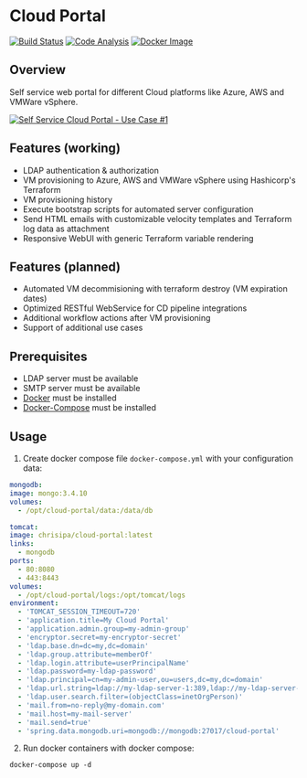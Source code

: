 Cloud Portal
============

[![Build Status](https://papke.it/jenkins/buildStatus/icon?job=cloud-portal)](https://papke.it/jenkins/job/cloud-portal/)
[![Code Analysis](https://img.shields.io/badge/code%20analysis-available-blue.svg)](https://papke.it/sonar/overview?id=219)
[![Docker Image](https://img.shields.io/badge/docker%20image-available-blue.svg)](https://hub.docker.com/r/chrisipa/cloud-portal/)

Overview
--------
Self service web portal for different Cloud platforms like Azure, AWS and VMWare vSphere.

[![Self Service Cloud Portal - Use Case #1](https://github.com/chrisipa/cloud-portal/raw/master/public/youtube.png)](https://youtu.be/NKZ46OSocp8 "Self Service Cloud Portal - Use Case #1")

Features (working)
------------------
* LDAP authentication & authorization
* VM provisioning to Azure, AWS and VMWare vSphere using Hashicorp's Terraform
* VM provisioning history
* Execute bootstrap scripts for automated server configuration
* Send HTML emails with customizable velocity templates and Terraform log data as attachment
* Responsive WebUI with generic Terraform variable rendering

Features (planned)
------------------
* Automated VM decommisioning with terraform destroy (VM expiration dates)
* Optimized RESTful WebService for CD pipeline integrations
* Additional workflow actions after VM provisioning
* Support of additional use cases

Prerequisites
-------------
* LDAP server must be available
* SMTP server must be available
* [Docker](https://docs.docker.com/engine/installation/) must be installed
* [Docker-Compose](https://docs.docker.com/compose/install/) must be installed

Usage
-----
1. Create docker compose file `docker-compose.yml` with your configuration data:
  ```yml
mongodb:
  image: mongo:3.4.10
  volumes:
    - /opt/cloud-portal/data:/data/db

tomcat:
  image: chrisipa/cloud-portal:latest
  links: 
    - mongodb
  ports:
    - 80:8080
    - 443:8443
  volumes:
    - /opt/cloud-portal/logs:/opt/tomcat/logs
  environment:    
    - 'TOMCAT_SESSION_TIMEOUT=720'
    - 'application.title=My Cloud Portal'
    - 'application.admin.group=my-admin-group'
    - 'encryptor.secret=my-encryptor-secret'
    - 'ldap.base.dn=dc=my,dc=domain'
    - 'ldap.group.attribute=memberOf'
    - 'ldap.login.attribute=userPrincipalName'
    - 'ldap.password=my-ldap-password'
    - 'ldap.principal=cn=my-admin-user,ou=users,dc=my,dc=domain'
    - 'ldap.url.string=ldap://my-ldap-server-1:389,ldap://my-ldap-server-2:389'
    - 'ldap.user.search.filter=(objectClass=inetOrgPerson)'
    - 'mail.from=no-reply@my-domain.com'
    - 'mail.host=my-mail-server'
    - 'mail.send=true'
    - 'spring.data.mongodb.uri=mongodb://mongodb:27017/cloud-portal'
  ```

2. Run docker containers with docker compose:
  ```
  docker-compose up -d
  ```
